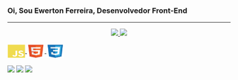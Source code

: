 ### Oi, Sou Ewerton Ferreira, Desenvolvedor Front-End
-------------------------------------------------------

<div align="center">
  <a href="https://github.com/EwertonFrontend">
  <img height="180em" src="https://github-readme-stats.vercel.app/api?username=EwertonFrontend&show_icons=true&theme=dracula&include_all_commits=true&count_private=true"/>
  <img height="180em" src="https://github-readme-stats.vercel.app/api/top-langs/?username=EwertonFrontend&layout=compact&langs_count=7&theme=dracula"/>
</div>
<div style="display: inline_block"><br>
  <img align="center" alt="ewerton-Js" height="30" width="40" src="https://raw.githubusercontent.com/devicons/devicon/master/icons/javascript/javascript-plain.svg">
  <img align="center" alt="ewerton-HTML" height="30" width="40" src="https://raw.githubusercontent.com/devicons/devicon/master/icons/html5/html5-original.svg">
  <img align="center" alt="ewerton-CSS" height="30" width="40" src="https://raw.githubusercontent.com/devicons/devicon/master/icons/css3/css3-original.svg">  
</div>
<br>
<div> 
  <a href="https://www.youtube.com/channel/UCmMmARMSYg6xH0kaDj8sylg" target="_blank"><img src="https://img.shields.io/badge/YouTube-FF0000?style=for-the-badge&logo=youtube&logoColor=white" target="_blank"></a>
  <a href="https://https://www.instagram.com/ewerfrontend/" target="_blank"><img src="https://img.shields.io/badge/-Instagram-%23E4405F?style=for-the-badge&logo=instagram&logoColor=white" target="_blank"></a>
   <a href="https://www.facebook.com/people/Ewerton-Frontend/100086959248043/?show_switched_tooltip=false" target="_blank"><img src="https://img.shields.io/badge/Facebook-1877F2?style=for-the-badge&logo=facebook&logoColor=white" target="_blank"></a>
  
</div>

 
